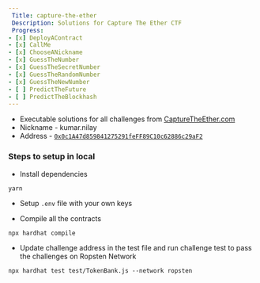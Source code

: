 ```yaml
---
 Title: capture-the-ether
 Description: Solutions for Capture The Ether CTF
 Progress: 
- [x] DeployAContract
- [x] CallMe
- [x] ChooseANickname
- [x] GuessTheNumber
- [x] GuessTheSecretNumber
- [x] GuessTheRandomNumber
- [x] GuessTheNewNumber
- [ ] PredictTheFuture
- [ ] PredictTheBlockhash
---
```

* Executable solutions for all challenges from [CaptureTheEther.com](https://capturetheether.com/)
* Nickname - kumar.nilay
* Address - [`0x0c1A47d859841275291feFF89C10c62886c29aF2`](https://ropsten.etherscan.io/address/0x0c1A47d859841275291feFF89C10c62886c29aF2)


### Steps to setup in local

* Install dependencies

```
yarn
```

* Setup `.env` file with your own keys

* Compile all the contracts
```
npx hardhat compile
```

* Update challenge address in the test file and run challenge test to pass the challenges on Ropsten Network
```
npx hardhat test test/TokenBank.js --network ropsten
```